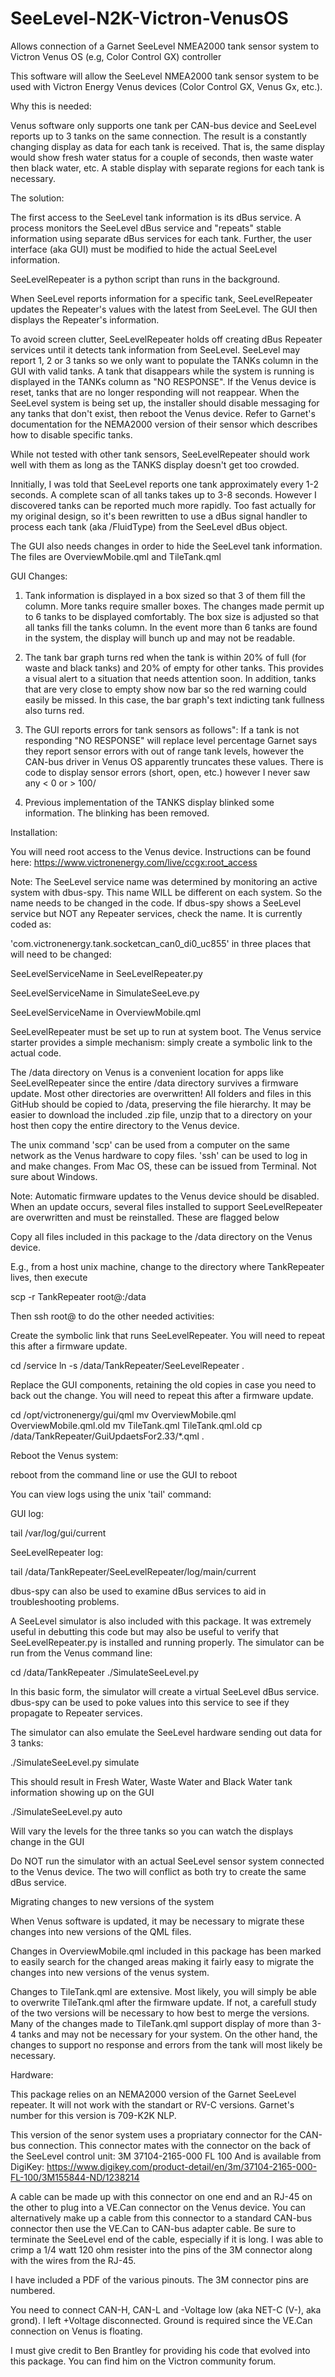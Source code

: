 # SeeLevel-N2K-Victron-VenusOS
Allows connection of a Garnet SeeLevel NMEA2000 tank sensor system to Victron Venus OS (e.g, Color Control GX) controller

This software will allow the SeeLevel NMEA2000 tank sensor system to be used with
Victron Energy Venus devices (Color Control GX, Venus Gx, etc.).

Why this is needed:

Venus software only supports one tank per CAN-bus device and SeeLevel reports up to 3 tanks on the same connection. The result is a constantly changing display as data for each tank is received. That is, the same display would show fresh water status for a couple of seconds, then waste water then black water, etc. A stable display with separate regions for each tank is necessary.

The solution:

The first access to the SeeLevel tank information is its dBus service.
A process monitors the SeeLevel dBus service and "repeats" stable information using separate dBus services for each tank.
Further, the user interface (aka GUI) must be modified to hide the actual SeeLevel information.

SeeLevelRepeater is a python script than runs in the background.

When SeeLevel reports information for a specific tank, SeeLevelRepeater updates the Repeater's values with the latest from SeeLevel. The GUI then displays the Repeater's information.

To avoid screen clutter, SeeLevelRepeater holds off creating dBus Repeater services until it detects tank information from SeeLevel. SeeLevel may report 1, 2 or 3 tanks so we only want to populate the TANKs column in the GUI with valid tanks. A tank that disappears while the system is running is displayed in the TANKs column as "NO RESPONSE". If the Venus device is reset, tanks that are no longer responding will not reappear. When the SeeLevel system is being set up, the installer should disable messaging for any tanks that don't exist, then reboot the Venus device. Refer to Garnet's documentation for the NEMA2000 version of their sensor which describes how to disable specific tanks.

While not tested with other tank sensors, SeeLevelRepeater should work well with them as long as the TANKS display doesn't get too crowded.

Innitially, I was told that SeeLevel reports one tank approximately every 1-2 seconds. A complete scan of all tanks takes up to 3-8 seconds. However I discovered tanks can be reported much more rapidly. Too fast actually for my original design, so it's been rewritten to use a dBus signal handler to process each tank (aka /FluidType) from the SeeLevel dBus object.

The GUI also needs changes in order to hide the SeeLevel tank information. The files are OverviewMobile.qml and TileTank.qml 

GUI Changes:

1) Tank information is displayed in a box sized so that 3 of them fill the column. More tanks require smaller boxes. The changes made permit up to 6 tanks to be displayed comfortably. The box size is adjusted so that all tanks fill the tanks column. In the event more than 6 tanks are found in the system, the display will bunch up and may not be readable.

2) The tank bar graph turns red when the tank is within 20% of full (for waste and black tanks) and 20% of empty for other tanks. This provides a visual alert to a situation that needs attention soon. In addition, tanks that are very close to empty show now bar so the red warning could easily be missed. In this case, the bar graph's text indicting tank fullness also turns red.

4) The GUI reports errors for tank sensors as follows":
  If a tank is not responding "NO RESPONSE" will replace level percentage
  Garnet says they report sensor errors with out of range tank levels, however the CAN-bus driver in Venus OS apparently
  truncates these values. There is code to display sensor errors (short, open, etc.) however I never saw any < 0 or > 100/  

5) Previous implementation of the TANKS display blinked some information. The blinking has been removed.


Installation:

You will need root access to the Venus device. Instructions can be found here:
https://www.victronenergy.com/live/ccgx:root_access

Note: The SeeLevel service name was determined by monitoring an active system with dbus-spy. This name WILL be different on each system. So the name needs to be changed in the code. If dbus-spy shows a SeeLevel service but NOT any Repeater services, check the name. It is currently coded as:

'com.victronenergy.tank.socketcan_can0_di0_uc855' in three places that will need to be changed:

SeeLevelServiceName in SeeLevelRepeater.py

SeeLevelServiceName in SimulateSeeLeve.py

SeeLevelServiceName in OverviewMobile.qml

SeeLevelRepeater must be set up to run at system boot. The Venus service starter provides a simple mechanism: simply create a symbolic link to the actual code. 

The /data directory on Venus is a convenient location for apps like SeeLevelRepeater since the entire /data directory survives a firmware update. Most other directories are overwritten! All folders and files in this GitHub should be copied to /data, preserving the file hierarchy. It may be easier to download the included .zip file, unzip that to a directory on your host then copy the entire directory to the Venus device.

The unix command 'scp' can be used from a computer on the same network as the Venus hardware to copy files. 'ssh' can be used to log in and make changes. From Mac OS, these can be issued from Terminal. Not sure about Windows.

Note: Automatic firmware updates to the Venus device should be disabled. When an update occurs, several files installed to support SeeLevelRepeater are overwritten and must be reinstalled. These are flagged below

Copy all files included in this package to the /data directory on the Venus device.

E.g., from a host unix machine, change to the directory where TankRepeater lives, then execute

scp -r TankRepeater root@<venus ip address>:/data

Then ssh root@<venus ip address> to do the other needed activities:

Create the symbolic link that runs SeeLevelRepeater.
You will need to repeat this after a firmware update.

cd /service
ln -s /data/TankRepeater/SeeLevelRepeater .

Replace the GUI components, retaining the old copies in case you need to back out the change. 
You will need to repeat this after a firmware update.

cd /opt/victronenergy/gui/qml
mv OverviewMobile.qml OverviewMobile.qml.old
mv TileTank.qml TileTank.qml.old
cp /data/TankRepeater/GuiUpdaetsFor2.33/*.qml .

Reboot the Venus system:

reboot from the command line or use the GUI to reboot

You can view logs using the unix 'tail' command:

GUI log:

tail /var/log/gui/current

SeeLevelRepeater log:

tail /data/TankRepeater/SeeLevelRepeater/log/main/current

dbus-spy can also be used to examine dBus services to aid in troubleshooting problems.


A SeeLevel simulator is also included with this package.
It was extremely useful in debutting this code but may also be useful to verify that SeeLevelRepeater.py is installed and running properly. The simulator can be run from the Venus command line:

cd /data/TankRepeater
./SimulateSeeLevel.py

In this basic form, the simulator will create a virtual SeeLevel dBus service. dbus-spy can be used to poke values into this service to see if they propagate to Repeater services.

The simulator can also emulate the SeeLevel hardware sending out data for 3 tanks:

./SimulateSeeLevel.py simulate

This should result in Fresh Water, Waste Water and Black Water tank information showing up on the GUI

./SimulateSeeLevel.py auto

Will vary the levels for the three tanks so you can watch the displays change in the GUI

Do NOT run the simulator with an actual SeeLevel sensor system connected to the Venus device. The two will conflict as both try to create the same dBus service.


Migrating changes to new versions of the system

When Venus software is updated, it may be necessary to migrate these changes into new versions of the QML files. 

Changes in OverviewMobile.qml included in this package has been marked to easily search for the changed areas making it fairly easy to migrate the changes into new versions of the venus system.

Changes to TileTank.qml are extensive. Most likely, you will simply be able to overwrite TileTank.qml after the firmware update. If not, a carefull study of the two versions will be necessary to how best to merge the versions. Many of the changes made to TileTank.qml support display of more than 3-4 tanks and may not be necessary for your system. On the other hand, the changes to support no response and errors from the tank will most likely be necessary.

Hardware:

This package relies on an NEMA2000 version of the Garnet SeeLevel repeater. It will not work with the standart or RV-C versions. Garnet's number for this version is 709-K2K NLP.

This version of the senor system uses a propriatary connector for the CAN-bus connection.
This connector mates with the connector on the back of the SeeLevel control unit: 3M 37104-2165-000 FL 100
And is available from DigiKey: https://www.digikey.com/product-detail/en/3m/37104-2165-000-FL-100/3M155844-ND/1238214

A cable can be made up with this connector on one end and an RJ-45 on the other to plug into a VE.Can connector on the Venus device. You can alternatively make up a cable from this connector to a standard CAN-bus connector then use the VE.Can to CAN-bus adapter cable. Be sure to terminate the SeeLevel end of the cable, especially if it is long. I was able to crimp a 1/4 watt 120 ohm resister into the pins of the 3M connector along with the wires from the RJ-45.

I have included a PDF of the various pinouts. The 3M connector pins are numbered.

You need to connect CAN-H, CAN-L and -Voltage low (aka NET-C (V-), aka grond). I left +Voltage disconnected. Ground is required since the VE.Can connection on Venus is floating.


I must give credit to Ben Brantley for providing his code that evolved into this package. You can find him on the Victron community forum.

